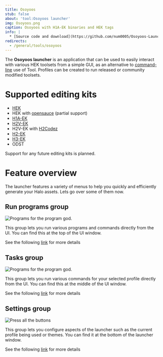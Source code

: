 ```yaml
---
title: Osoyoos
stub: false
about: 'tool:Osoyoos launcher'
img: Osoyoos.png
caption: Osoyoos with H1A-EK binaries and HEK tags
info: |
  * [Source code and download](https://github.com/num0005/Osoyoos-Launcher)
redirects:
  - /general/tools/osoyoos
---
```

The **Osoyoos launcher** is an application that can be used to easily interact with various HEK toolsets from a simple GUI, as an alternative to [command-line](~) use of Tool. Profiles can be created to run released or community modified toolsets.

# Supported editing kits

- [HEK](~)
- HEK with [opensauce](~) (partial support)
- [H1A-EK](~)
- [H2V-EK](~)
- H2V-EK with [H2Codez](~)
- [H2-EK](~)
- [H3-EK](~)
- ODST

Support for any future editing kits is planned.

# Feature overview
The launcher features a variety of menus to help you quickly and efficiently generate your Halo assets. Lets go over some of them now.

## Run programs group

![](run_programs.jpg "Programs for the program god.")

This group lets you run various programs and commands directly from the UI. You can find this at the top of the UI window.

See the following [link](~run-programs-group) for more details

## Tasks group

![](mainwindow_tasks.jpg "Programs for the program god.")

This group lets you run various commands for your selected profile directly from the UI. You can find this at the middle of the UI window.

See the following [link](~tasks-group) for more details

## Settings group

![](mainwindow_settings.jpg "Press all the buttons")

This group lets you configure aspects of the launcher such as the current profile being used or themes. You can find it at the bottom of the launcher window.

See the following [link](~settings-group) for more details


